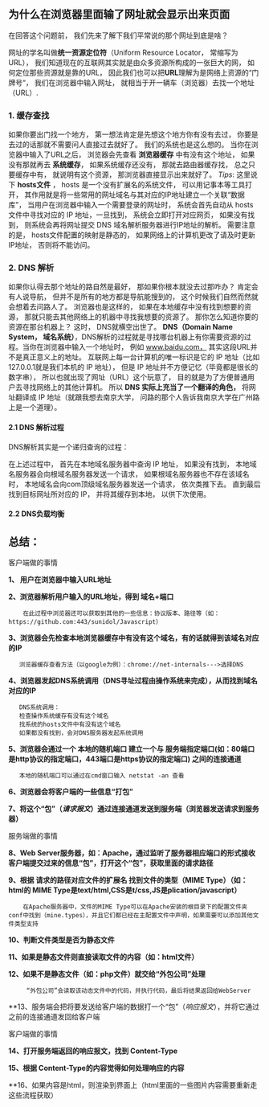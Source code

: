 ## 为什么在浏览器里面输了网址就会显示出来页面

在回答这个问题前， 我们先来了解下我们平常说的那个网址到底是啥？

   网址的学名叫做**统一资源定位符**（Uniform Resource Locator， 常缩写为URL）， 我们知道现在的互联网其实就是由众多资源所构成的一张巨大的网， 如何定位那些资源就是靠的URL， 因此我们也可以把**URL**理解为是网络上资源的“门牌号“， 我们在浏览器中输入网址， 就相当于开一辆车（浏览器）去找一个地址（URL）.
   ### 1. 缓存查找
   如果你要出门找一个地方， 第一想法肯定是先想这个地方你有没有去过， 你要是去过的话那就不需要问人直接过去就好了。 我们的系统也是这么想的。 当你在浏览器中输入了URL之后， 浏览器会先查看 **浏览器缓存** 中有没有这个地址， 如果没有那就再去 **系统缓存**， 如果系统缓存还没有， 那就去路由器缓存找， 总之只要缓存中有， 就说明有这个资源， 那浏览器直接显示出来就好了。
   *Tips*: 这里说下 **hosts文件** ， hosts 是一个没有扩展名的系统文件， 可以用记事本等工具打开， 其作用就是将一些常用的网址域名与其对应的IP地址建立一个关联“数据库”， 当用户在浏览器中输入一个需要登录的网址时， 系统会首先自动从 hosts 文件中寻找对应的 IP 地址，一旦找到， 系统会立即打开对应网页， 如果没有找到， 则系统会再将网址提交 DNS 域名解析服务器进行IP地址的解析。 需要注意的是， hosts文件配置的映射是静态的， 如果网络上的计算机更改了请及时更新IP地址， 否则将不能访问。
   ### 2. DNS 解析
   如果你认得去那个地址的路自然是最好， 那如果你根本就没去过那咋办？ 肯定会有人说导航， 但并不是所有的地方都是导航能搜到的， 这个时候我们自然而然就会想着去问路人了。 浏览器也是这样的， 如果在本地缓存中没有找到想要的资源， 那就只能去其他网络上的机器中寻找我想要的资源了。 那你怎么知道你要的资源在那台机器上？ 这时， DNS就横空出世了。
   **DNS（Domain Name System， 域名系统）**，DNS解析的过程就是寻找哪台机器上有你需要资源的过程。当你在浏览器中输入一个地址时， 例如 www.baidu.com， 其实这段URL并不是真正意义上的地址。 互联网上每一台计算机的唯一标识是它的 IP 地址（比如127.0.0.1就是我们本机的 IP 地址）， 但是 IP 地址并不方便记忆（毕竟都是很长的数字串）， 所以也就出现了网址（URL）这个玩意了， 目的就是为了方便普通用户去寻找网络上的其他计算机。 所以 **DNS 实际上充当了一个翻译的角色，** 将网址翻译成 IP 地址（就跟我想去南京大学， 问路的那个人告诉我南京大学在广州路上是一个道理）。
   #### 2.1 DNS 解析过程
   DNS解析其实是一个递归查询的过程：
   
   在上述过程中， 首先在本地域名服务器中查询 IP 地址， 如果没有找到， 本地域名服务器会向根域名服务器发送一个请求， 如果根域名服务器也不存在该域名时， 本地域名会向com顶级域名服务器发送一个请求， 依次类推下去。 直到最后找到目标网址所对应的 IP， 并将其缓存到本地， 以供下次使用。
   #### 2.2 DNS负载均衡
   

   ## 总结：
   
   客户端做的事情
   
   **1、 用户在浏览器中输入URL地址**
   
   **2、浏览器解析用户输入的URL地址，得到 域名+端口**
   
        在此过程中浏览器还可以获取到其他的一些信息：协议版本、路径等（如：https://github.com:443/sunidol/Javascript）
        
   **3、浏览器会先检查本地浏览器缓存中有没有这个域名，有的话就得到该域名对应的IP**
   
       浏览器缓存查看方法（以google为例）：chrome://net-internals--->选择DNS
       
   **4、浏览器发起DNS系统调用（DNS寻址过程由操作系统来完成），从而找到域名对应的IP**
   
       DNS系统调用：
       检查操作系统缓存有没有这个域名
       找系统的hosts文件中有没有这个域名
       如果都没有找到，会对DNS服务器发起系统调用
       
   **5、浏览器会通过一个 本地的随机端口 建立一个与 服务端指定端口(如：80端口是http协议的指定端口，443端口是https协议的指定端口) 之间的连接通道**
   
       本地的随机端口可以通过在cmd窗口输入 netstat -an 查看
       
   **6、浏览器会将客户端的一些信息“打包”**
   
   **7、将这个“包”（*请求报文*）通过连接通道发送到服务端（浏览器发送请求到服务器）**
   
   服务端做的事情
   
   **8、Web Server服务器，如：Apache，通过监听了服务器相应端口的形式接收 客户端提交过来的信息“包”，打开这个“包”，获取里面的请求路径**
   
   **9、根据 请求的路径对应文件的扩展名 找到文件的类型（MIME Type）（如：html的 MIME Type是text/html,CSS是t/css,JS是plication/javascript）**
   
        在Apache服务器中，文件的MIME Type可以在Apache安装的根目录下的配置文件夹conf中找到（mine.types），并且它们都已经在主配置文件中声明，如果需要可以添加其他文件类型支持
        
   **10、判断文件类型是否为静态文件**
   
   **11、如果是静态文件则直接读取文件的内容（如：html文件）**
   
   **12、如果不是静态文件（如：php文件）就交给“外包公司”处理**
         
         “外包公司”会读取该动态文件中的代码，并执行代码，最后将结果返回给WebServer
         
   **13、服务端会把将要发送给客户端的数据打一个“包”（*响应报文*），并将它通过之前的连接通道发回给客户端
       
  客户端做的事情
  
   **14、打开服务端返回的响应报文，找到 Content-Type**
   
   **15、根据 Content-Type的内容觉得如何处理响应的内容**
   
   **16、如果内容是html，则渲染到界面上（html里面的一些图片内容需要重新走这些流程获取）
       

